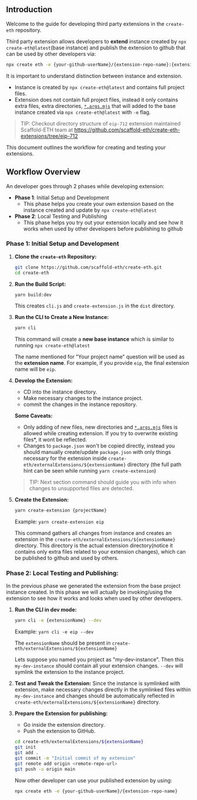 ## Introduction

Welcome to the guide for developing third party extensions in the `create-eth` repository.

Third party extension allows developers to **extend** instance created by `npx create-eth@latest`(base instance) and publish the extension to github that can be used by other developers via:

```bash
npx create eth -e {your-github-userName}/{extension-repo-name}:{extension-branch-name} # extension-branch-name is optional
```

It is important to understand distinction between instance and extension.

- Instance is created by `npx create-eth@latest` and contains full project files.
- Extension does not contain full project files, instead it only contains extra files, extra directories, [`*.args.mjs`](TEMPLATING.md#args-files) that will added to the base instance created via `npx create-eth@latest` with `-e` flag.

> TIP: Checkout directory structure of `eip-712` extension maintained Scaffold-ETH team at https://github.com/scaffold-eth/create-eth-extensions/tree/eip-712

This document outlines the workflow for creating and testing your extensions.

## Workflow Overview

An developer goes through 2 phases while developing extension:

- **Phase 1**: Initial Setup and Development
  - This phase helps you create your own extension based on the instance created and update by `npx create-eth@latest`
- **Phase 2**: Local Testing and Publishing
  - This phase helps you try out your extension locally and see how it works when used by other developers before publishing to github

### Phase 1: Initial Setup and Development

1. **Clone the `create-eth` Repository:**

   ```bash
   git clone https://github.com/scaffold-eth/create-eth.git
   cd create-eth
   ```

2. **Run the Build Script:**

   ```bash
   yarn build:dev
   ```

   This creates `cli.js` and `create-extension.js` in the `dist` directory.

3. **Run the CLI to Create a New Instance:**

   ```bash
   yarn cli
   ```

   This command will create a **new base instance** which is similar to running `npx create-eth@latest`

   The name mentioned for "Your project name" question will be used as the **extension name**. For example, if you provide `eip`, the final extension name will be `eip`.

4. **Develop the Extension:**

   - CD into the instance directory.
   - Make necessary changes to the instance project.
   - commit the changes in the instance repository.

   **Some Caveats:**

   - Only adding of new files, new directories and [`*.args.mjs`](TEMPLATING.md#args-files) files is allowed while creating extension. If you try to overwrite existing files\*, it wont be reflected.
   - Changes to `package.json` won't be copied directly, instead you should manually create/update `package.json` with only things necessary for the extension inside `create-eth/externalExtensions/${extensionName}` directory (the full path hint can be seen while running `yarn create-extension`)

   > TIP: Next section command should guide you with info when changes to unsupported files are detected.

5. **Create the Extension:**

   ```bash
   yarn create-extension {projectName}
   ```

   Example: `yarn create-extension eip`

   This command gathers all changes from instance and creates an extension in the `create-eth/externalExtensions/${extensionName}` directory. This directory is the actual extension directory(notice it contains only extra files related to your extension changes), which can be published to github and used by others.

### Phase 2: Local Testing and Publishing:

In the previous phase we generated the extension from the base project instance created. In this phase we will actually be invoking/using the extension to see how it works and looks when used by other developers.

1. **Run the CLI in dev mode:**

   ```bash
   yarn cli -e {extensionName} --dev
   ```

   Example: `yarn cli -e eip --dev`

   The `extensionName` should be present in `create-eth/externalExtensions/${extensionName}`

   Lets suppose you named you project as "my-dev-instance". Then this `my-dev-instance` should contain all your extension changes. `--dev` will symlink the extension to the instance project.

2. **Test and Tweak the Extension:**
   Since the instance is symlinked with extension, make necessary changes directly in the symlinked files within `my-dev-instance` and changes should be automatically reflected in `create-eth/externalExtensions/${extensionName}` directory.

3. **Prepare the Extension for publishing:**

   - Go inside the extension directory.
   - Push the extension to GitHub.

   ```bash
   cd create-eth/externalExtensions/${extensionName}
   git init
   git add .
   git commit -m "Initial commit of my extension"
   git remote add origin <remote-repo-url>
   git push -u origin main
   ```

   Now other developer can use your published extension by using:

   ```bash
   npx create eth -e {your-github-userName}/{extension-repo-name}
   ```
